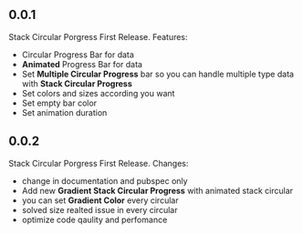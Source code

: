 ## 0.0.1

  Stack Circular Porgress First Release.
  Features: 
  * Circular Progress Bar for data  
  * **Animated** Progress Bar for data  
  * Set **Multiple Circular Progress** bar so you can handle multiple type data with **Stack Circular Progress**
  * Set colors and sizes according you want 
  * Set empty bar color
  * Set animation duration

## 0.0.2

  Stack Circular Porgress First Release.
  Changes: 
  * change in documentation and pubspec only  
  * Add new **Gradient Stack Circular Progress** with animated stack circular
  * you can set **Gradient Color** every circular
  * solved size realted issue in every circular
  * optimize code qaulity and perfomance
